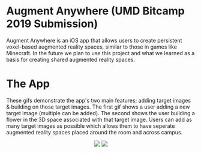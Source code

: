 # Augment Anywhere (UMD Bitcamp 2019 Submission)
Augment Anywhere is an iOS app that allows users to create persistent voxel-based augmented reality spaces, similar to those in
games like Minecraft. In the future we plan to use this project and what we learned as a basis for creating shared augmented 
reality spaces.
<br />

# The App
These gifs demonstrate the app's two main features; adding target images & building on those target images. The first gif shows
a user adding a new target image (multiple can be added). The second shows the user building a flower in the 3D space 
associated with that target image. Users can add as many target images as possible which allows them to have seperate augmented 
reality spaces placed around the room and across campus.

<p align="center">
  <img src="demo/add_target_demo.gif">
  <img src="demo/add_blocks_demo.gif">
</p>
